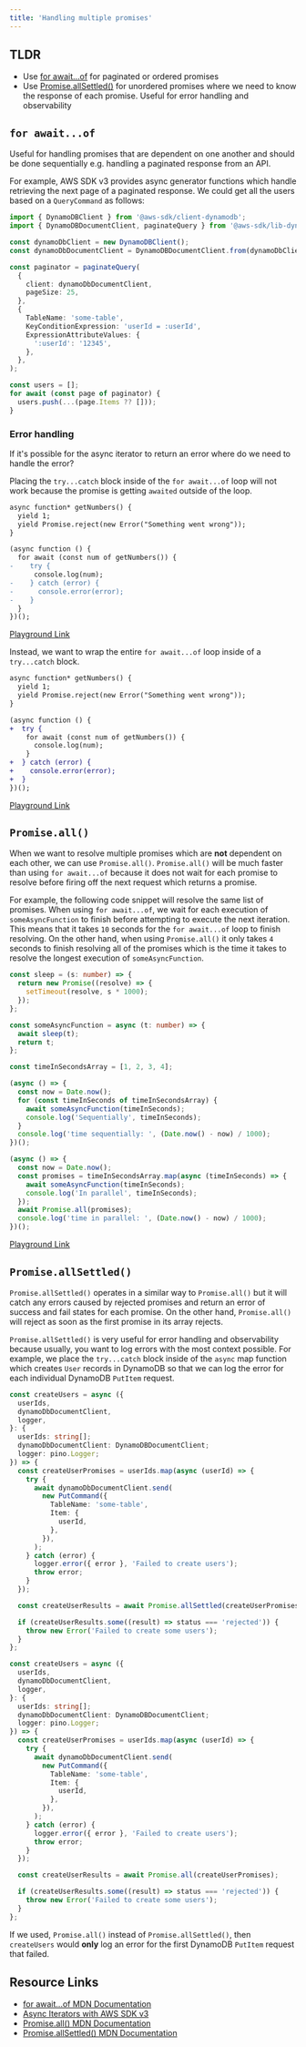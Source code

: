 ```yaml
---
title: 'Handling multiple promises'
---
```


## TLDR

- Use [for await...of](/articles/promises/#for-awaitof) for paginated or ordered promises
- Use [Promise.allSettled()](/articles/promises/#promiseallsettled) for unordered promises where we need to know the response of each promise. Useful for error handling and observability

## `for await...of`

Useful for handling promises that are dependent on one another and should be done sequentially e.g. handling a paginated response from an API.

For example, AWS SDK v3 provides async generator functions which handle retrieving the next page of a paginated response. We could get all the users based on a `QueryCommand` as follows:

```ts
import { DynamoDBClient } from '@aws-sdk/client-dynamodb';
import { DynamoDBDocumentClient, paginateQuery } from '@aws-sdk/lib-dynamodb';

const dynamoDbClient = new DynamoDBClient();
const dynamoDbDocumentClient = DynamoDBDocumentClient.from(dynamoDbClient);

const paginator = paginateQuery(
  {
    client: dynamoDbDocumentClient,
    pageSize: 25,
  },
  {
    TableName: 'some-table',
    KeyConditionExpression: 'userId = :userId',
    ExpressionAttributeValues: {
      ':userId': '12345',
    },
  },
);

const users = [];
for await (const page of paginator) {
  users.push(...(page.Items ?? []));
}
```

### Error handling

If it's possible for the async iterator to return an error where do we need to handle the error?

Placing the `try...catch` block inside of the `for await...of` loop will not work because the promise is getting `awaited` outside of the loop.

```diff lang="ts"
async function* getNumbers() {
  yield 1;
  yield Promise.reject(new Error("Something went wrong"));
}

(async function () {
  for await (const num of getNumbers()) {
-    try {
      console.log(num);
-    } catch (error) {
-      console.error(error);
-    }
  }
})();
```

[Playground Link](https://www.typescriptlang.org/play?target=99#code/IYZwngdgxgBAZgV2gFwJYHsICoYHMCmyAcggLYBG+ATiABQCUMA3gFAwxir4A2AJjAEYA3Gw5c+MAApV0pVCHwA6KvgBW+KMloR8AdxgBRKjKq0ARAGVZhABaoIuGLvwRkTmQ7P16IgL4sWWlBIWEQUDAgYBmZROHQqGGBdYFQ3WihMEDcIMhh0ODxCEgpqOm8Y9nZkKjAKyvYMiBB0biVudFxtMh9Rdl8YKGBkKBso6hNGVnqGzJalcfjaBaoe+v8+ll96BhEgA)

Instead, we want to wrap the entire `for await...of` loop inside of a `try...catch` block.

```diff lang="ts"
async function* getNumbers() {
  yield 1;
  yield Promise.reject(new Error("Something went wrong"));
}

(async function () {
+  try {
    for await (const num of getNumbers()) {
      console.log(num);
    }
+  } catch (error) {
+    console.error(error);
+  }
})();
```

[Playground Link](https://www.typescriptlang.org/play?target=99#code/IYZwngdgxgBAZgV2gFwJYHsICoYHMCmyAcggLYBG+ATiABQCUMA3gFAwxir4A2AJjAEYA3Gw5c+MAApV0pVCHwA6KvgBW+KMloR8AdxgBRKjKq0ARAGVZhABaoIuGLvwRkTmQ7P16IgL4sWWlBIWEQUDAgYBmZRZCowGPZ2OHQqGGBdYFQ3WihMEDcIMhh0ODxCEgpqOm9EpPY8iBB0biVudFxtMh9Rdn8+mChgZCgbKOoTRlZ6xubWxQnU2kWqHr6WX3oGESA)

## `Promise.all()`

When we want to resolve multiple promises which are **not** dependent on each other, we can use `Promise.all()`. `Promise.all()` will be much faster than using `for await...of` because it does not wait for each promise to resolve before firing off the next request which returns a promise.

For example, the following code snippet will resolve the same list of promises. When using `for await...of`, we wait for each execution of `someAsyncFunction` to finish before attempting to execute the next iteration. This means that it takes `10` seconds for the `for await...of` loop to finish resolving. On the other hand, when using `Promise.all()` it only takes `4` seconds to finish resolving all of the promises which is the time it takes to resolve the longest execution of `someAsyncFunction`.

```ts
const sleep = (s: number) => {
  return new Promise((resolve) => {
    setTimeout(resolve, s * 1000);
  });
};

const someAsyncFunction = async (t: number) => {
  await sleep(t);
  return t;
};

const timeInSecondsArray = [1, 2, 3, 4];

(async () => {
  const now = Date.now();
  for (const timeInSeconds of timeInSecondsArray) {
    await someAsyncFunction(timeInSeconds);
    console.log('Sequentially', timeInSeconds);
  }
  console.log('time sequentially: ', (Date.now() - now) / 1000);
})();

(async () => {
  const now = Date.now();
  const promises = timeInSecondsArray.map(async (timeInSeconds) => {
    await someAsyncFunction(timeInSeconds);
    console.log('In parallel', timeInSeconds);
  });
  await Promise.all(promises);
  console.log('time in parallel: ', (Date.now() - now) / 1000);
})();
```

[Playground Link](https://www.typescriptlang.org/play?#code/MYewdgzgLgBBA2BTRAHGBeGAKCAuGYArgLYBGiATgJQYB8MA3gFAwwWJSEVgGIDuMAAoUQxAJYREWdhBDwAbojqMWrOBwAqY4ohCEo0xLIWIANHBgAqGAEYADA6oBuVQF9nTV0yahIsWToAghAAnmDAAGKE4VBi4BgwAIah4dhQ+ERklDTo9MysiXyJYv5IqFhQHqzsnNwwUC5ePuDQ9dqIAJJgAMqIvgAmEIEUFIkhCQDaNuYATOYAzOYALAC6LkxYyWHA2Dl5qr6tYCACmAAiiVCIAHTHfFhVMABmIBTYh7CxOl29AxAwICebW+PT64EGw1GIRo+TUhWK-lEiGC2yiMTiYAq7R+YLAgyoqlYhzkN3gIAA5lgAOS9ACOhEQYFiiXg8BCVPMX06oL+jy8RJaJOuZMpACIuep6YzmayQvhReYsBcrrcTg8YABaAgnGgAelsDjsHncD3WmxSO3VuRUAr82tOMGVNzupoOLVgKBE4kk-0wXJxf0hY2uxESKHN2zS2J54IgextcKKJTgSJR4TRwFi4CxIN+sYJahgxKQwop1K6MBQiVGrMQ8A5wO5ebxcZcrHcqnhyeEogkNxZ8Cwnt7PoLRcFJZFWHF7RgYh4VZrSHg8sVTtV9xoWrueoNjkaVFNQA)

## `Promise.allSettled()`

`Promise.allSettled()` operates in a similar way to `Promise.all()` but it will catch any errors caused by rejected promises and return an error of success and fail states for each promise. On the other hand, `Promise.all()` will reject as soon as the first promise in its array rejects.

`Promise.allSettled()` is very useful for error handling and observability because usually, you want to log errors with the most context possible. For example, we place the `try...catch` block inside of the `async` map function which creates `User` records in DynamoDB so that we can log the error for each individual DynamoDB `PutItem` request.

```ts
const createUsers = async ({
  userIds,
  dynamoDbDocumentClient,
  logger,
}: {
  userIds: string[];
  dynamoDbDocumentClient: DynamoDBDocumentClient;
  logger: pino.Logger;
}) => {
  const createUserPromises = userIds.map(async (userId) => {
    try {
      await dynamoDbDocumentClient.send(
        new PutCommand({
          TableName: 'some-table',
          Item: {
            userId,
          },
        }),
      );
    } catch (error) {
      logger.error({ error }, 'Failed to create users');
      throw error;
    }
  });

  const createUserResults = await Promise.allSettled(createUserPromises);

  if (createUserResults.some((result) => status === 'rejected')) {
    throw new Error('Failed to create some users');
  }
};
```

```ts
const createUsers = async ({
  userIds,
  dynamoDbDocumentClient,
  logger,
}: {
  userIds: string[];
  dynamoDbDocumentClient: DynamoDBDocumentClient;
  logger: pino.Logger;
}) => {
  const createUserPromises = userIds.map(async (userId) => {
    try {
      await dynamoDbDocumentClient.send(
        new PutCommand({
          TableName: 'some-table',
          Item: {
            userId,
          },
        }),
      );
    } catch (error) {
      logger.error({ error }, 'Failed to create users');
      throw error;
    }
  });

  const createUserResults = await Promise.all(createUserPromises);

  if (createUserResults.some((result) => status === 'rejected')) {
    throw new Error('Failed to create some users');
  }
};
```

If we used, `Promise.all()` instead of `Promise.allSettled()`, then `createUsers` would **only** log an error for the first DynamoDB `PutItem` request that failed.

## Resource Links

- [for await...of MDN Documentation](https://developer.mozilla.org/en-US/docs/Web/JavaScript/Reference/Statements/for-await...of)
- [Async Iterators with AWS SDK v3](https://aws.amazon.com/blogs/developer/pagination-using-async-iterators-in-modular-aws-sdk-for-javascript/)
- [Promise.all() MDN Documentation](https://developer.mozilla.org/en-US/docs/Web/JavaScript/Reference/Global_Objects/Promise/all)
- [Promise.allSettled() MDN Documentation](https://developer.mozilla.org/en-US/docs/Web/JavaScript/Reference/Global_Objects/Promise/allSettled)
